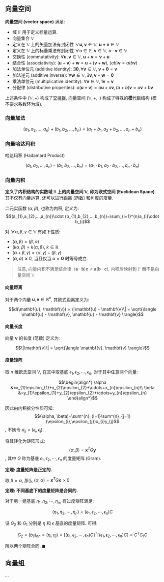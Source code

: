 
## 向量空间

**向量空间 (vector space)** 满足:
- 域 $\mathbb{F}$ 用于定义标量运算.
- 向量集合 $\mathbb{V}$ 
- 定义在 $\mathbb{V}$ 上的矢量加法有封闭性 $\forall \mathbf{u,v}\in \mathbb{V},\ \mathbf{u+v}\in \mathbb{V}$ 
- 定义在 $\mathbb{V}$ 上的标量乘法有封闭性 $\forall a\in \mathbb{F},\ \mathbf{v}\in \mathbb{V},\ a\cdot \mathbf{v}\in \mathbb{V}$
- 交换性 (commutativity): $\forall \mathbf{u}, \mathbf{v}\in \mathbb{V},\ \mathbf{u}+\mathbf{v}=\mathbf{v}+\mathbf{u}$
- 结合性 (associativity): $(\mathbf{u}+\mathbf{v})+\mathbf{w}=\mathbf{u}+(\mathbf{v}+\mathbf{w}),\ (ab)\mathbf{v}=a(b\mathbf{v})$
- 加法单位元 (additive identity): $\exists \mathbf{0}, \forall \mathbf{v}\in \mathbb{V},\ \mathbf{v}+\mathbf{0}=\mathbf{v}$
- 加法逆元 (additive inverse): $\forall \mathbf{w}\in \mathbb{V}, \exists \mathbf{v}, \mathbf{v}+\mathbf{w}=\mathbf{0}$
- 乘法单位元 (multiplicative identity): $\forall \mathbf{v}\in \mathbb{V}, 1\mathbf{v}=\mathbf{v}$
- 分配律 (distributive properties): $a(\mathbf{u+v})=a\mathbf{u}+a\mathbf{v}, (a+b)\mathbf{v}=a\mathbf{v}+b\mathbf{v}$

上述条件中 $(\mathbb{V},+)$ 构成了[交换群](../../抽象代数/群/阿贝尔群.md), 向量空间 $(\mathbb{V},+,\cdot)$ 构成了特殊的**模**代数结构 (模不要求系数环为域).

### 向量加法

$$(a_{1},a_{2},...,a_{n})+(b_{1},b_{2},...,b_{n})=(a_{1}+b_{1},a_{2}+b_{2},...,a_{n}+b_{n})$$

### 向量哈达玛积

哈达玛积 (Hadamard Product)

$$(a_{1},a_{2},...,a_{n})\circ (b_{1},b_{2},...,b_{n})=(a_{1}\cdot b_{1},a_{2}\cdot b_{2},...,a_{n}\cdot b_{n})$$

### 向量内积

**定义了内积结构的实数域 $\mathbb{R}$ 上的向量空间 $\mathbb{V}$, 称为欧式空间 (Euclidean Space)**. 其不仅有向量运算, 还可以进行距离 (范数) 和角度的度量. 

二元实函数 $(\alpha, \beta)$, 也称为内积, 定义为: $$(a_{1},a_{2},...,a_{n})\cdot (b_{1},b_{2},...,b_{n})=\sum_{i=1}^{n}a_{i}\cdot b_{i}$$

对 $\forall\alpha,\beta,\gamma\in \mathbb{V}$ 有如下性质: 
- $(\alpha, \beta)=(\beta, \alpha)$
- $(k\alpha, \beta)=k(\alpha, \beta)$, $k\in \mathbb{R}$
- $(\alpha+\beta, \gamma)=(\alpha, \gamma)+(\beta, \gamma)$
- $(\alpha, \alpha)\ge 0$, 当且仅当 $\alpha=\mathbf{0}$ 时等号成立.

> 注意, 向量内积不满足结合律: $(\mathbf{a}\cdot \mathbf{b})\mathbf{c}\not=\symbf{a}(\mathbf{b}\cdot \mathbf{c})$, 内积后映射到 $\mathbb{F}$ 而不是向量空间 $\mathbb{V}$

#### 向量距离

对于两个向量 $\mathbf{u}, \mathbf{v} \in \mathbb{R}^n$, 其欧式距离定义为:

$$d(\mathbf{u}, \mathbf{v}) = \|\mathbf{u} - \mathbf{v}\| = \sqrt{\langle \mathbf{u} - \mathbf{v}, \mathbf{u} - \mathbf{v} \rangle}$$

#### 向量长度

向量 $\mathbf{v}$ 的长度 (范数) 定义为:

$$\|\mathbf{v}\| = \sqrt{\langle \mathbf{v}, \mathbf{v} \rangle}$$

#### 度量矩阵

取 $n$ 维欧氏空间 $V$, 在其中取基底 $\epsilon_{1}, \epsilon_{2},\cdots,\epsilon_{n}$, 对于其中任意两个向量: 

$$\begin{align*}
\alpha &=x_{1}\epsilon_{1}+x_{2}\epsilon_{2}+\cdots+x_{n}\epsilon_{n}\\
\beta &=y_{1}\epsilon_{1}+y_{2}\epsilon_{2}+\cdots+y_{n}\epsilon_{n}
\end{align*}$$

因此由内积拆分性质可知: $$(\alpha, \beta)=\sum^{n}_{i=1}\sum^{n}_{j=1}(\epsilon_{i},\epsilon_{j})x_{i}y_{j}$$, 不妨令 $a_{ij}=(\epsilon_{i}, \epsilon_{j})$.

将其转化为矩阵形式: $$(\alpha, \beta)=\mathbf{x}^{T}G\mathbf{y}$$, 其中 $G$ 称为基底 $\epsilon_{1},\epsilon_2,\cdots,\epsilon_{n}$ 的度量矩阵 (Gram). 

**定理: 度量矩阵是正定的.**

取 $\beta=\alpha$, 那么 $(\alpha, \alpha)=\mathbf{x}^{T}G\mathbf{x} >0$

**定理: 不同基底下的度量矩阵是合同的.**

对于另一组基底 $\eta_{1},\eta_{2},\cdots,\eta_{n}$, 有过度矩阵满足:

$$(\eta_{1},\eta_{2},\cdots,\eta_{n})=(\epsilon_{1}, \epsilon_{2},\cdots,\epsilon_{n})C$$

设 $G_{2}$ 和 $G_{1}$ 分别是 $\eta$ 和 $\epsilon$ 基底的度量矩阵. 可得:

$$G_{2}=(b_{ij})_{nn}=(\eta_{i},\eta_{j})=[(\epsilon_{1}, \epsilon_{2},\cdots,\epsilon_{n})C]^{T}[(\epsilon_{1}, \epsilon_{2},\cdots,\epsilon_{n})C]=C^{T}G_{1}C$$

所以两个矩阵合同. $\blacksquare$

## 向量组

...